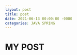 ```yaml
---
layout: post
title: post
date: 2021-06-13 00:00:00 -0000
categories: JAVA SPRING
---
```


# MY POST
